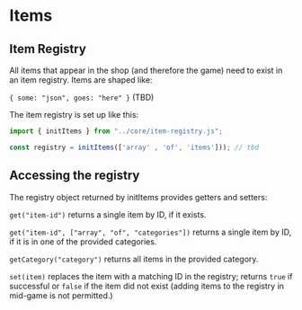 # Items

## Item Registry

All items that appear in the shop (and therefore the game) need to exist in an item registry. Items are shaped like: 

`{ some: "json", goes: "here" }` (TBD)

The item registry is set up like this: 

```javascript
import { initItems } from "../core/item-registry.js";

const registry = initItems(['array' , 'of', 'items'])); // tbd
```

## Accessing the registry

The registry object returned by initItems provides getters and setters:

`get("item-id")` returns a single item by ID, if it exists.

`get("item-id", ["array", "of", "categories"])` returns a single item by ID, if it is in one of the provided categories.

`getCategory("category")` returns all items in the provided category.

`set(item)` replaces the item with a matching ID in the registry; returns `true` if successful or `false` if the item did not exist (adding items to the registry in mid-game is not permitted.)
